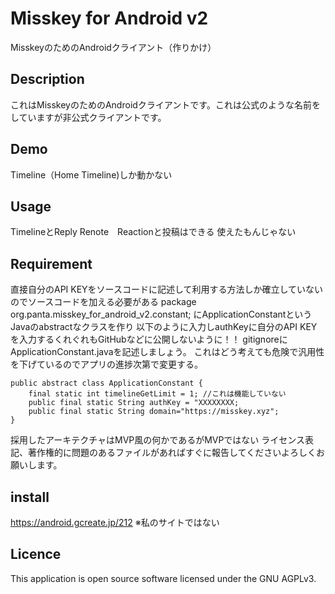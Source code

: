 # Misskey for Android v2
MisskeyのためのAndroidクライアント（作りかけ）
## Description
これはMisskeyのためのAndroidクライアントです。これは公式のような名前をしていますが非公式クライアントです。
## Demo
Timeline（Home Timeline)しか動かない
## Usage
TimelineとReply Renote　Reactionと投稿はできる
使えたもんじゃない

## Requirement
直接自分のAPI KEYをソースコードに記述して利用する方法しか確立していない
のでソースコードを加える必要がある
package org.panta.misskey_for_android_v2.constant;
にApplicationConstantというJavaのabstractなクラスを作り
以下のように入力しauthKeyに自分のAPI KEYを入力するくれぐれもGitHubなどに公開しないように！！
gitignoreにApplicationConstant.javaを記述しましょう。
これはどう考えても危険で汎用性を下げているのでアプリの進捗次第で変更する。
```
public abstract class ApplicationConstant {
    final static int timelineGetLimit = 1; //これは機能していない
    public final static String authKey = "XXXXXXXX;
    public final static String domain="https://misskey.xyz";
}
```

採用したアーキテクチャはMVP風の何かであるがMVPではない
ライセンス表記、著作権的に問題のあるファイルがあればすぐに報告してくださいよろしくお願いします。


## install
https://android.gcreate.jp/212 ※私のサイトではない

## Licence
This application is open source software licensed under the GNU AGPLv3.

